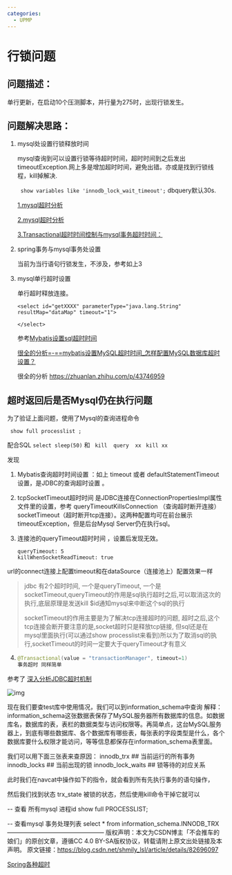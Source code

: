 ```yaml
---
categories:
  - UPMP
---
```

# 行锁问题

## 问题描述：

单行更新，在启动10个压测脚本，并行量为275时，出现行锁发生。

## 问题解决思路：

1. mysql处设置行锁释放时间

   mysql查询到可以设置行锁等待超时时间，超时时间到之后发出timeoutException.网上多是增加超时时间，避免出错。亦或是找到行锁线程，kill掉解决.

   ` show variables like 'innodb_lock_wait_timeout';` dbquery默认30s.

   [1.mysql超时分析](https://www.cnblogs.com/christopherchan/p/12390819.html)

   [2.mysql超时分析](http://www.51testing.com/html/16/390216-838016.html)

   [3.Transactional超时时间控制与mysql事务超时时间：](https://blog.csdn.net/educast/article/details/78824028)

2. spring事务与mysql事务处设置

   当前为当行语句行锁发生，不涉及，参考如上3

3. mysql单行超时设置

   单行超时释放连接。

   ```mysql
   <select id="getXXXX" parameterType="java.lang.String" resultMap="dataMap" timeout="1">
    
   </select>
   ```

   参考[Mybatis设置sql超时时间](https://blog.csdn.net/shuimuz_j/article/details/9674427)

   [很全的分析=-==mybatis设置MySQL超时时间_怎样配置MySQL数据库超时设置？](https://blog.csdn.net/weixin_28707365/article/details/113241314?utm_medium=distribute.pc_relevant.none-task-blog-2%7Edefault%7ECTRLIST%7Edefault-5.no_search_link&depth_1-utm_source=distribute.pc_relevant.none-task-blog-2%7Edefault%7ECTRLIST%7Edefault-5.no_search_link)
   
   很全的分析 https://zhuanlan.zhihu.com/p/43746959
   
## 超时返回后是否Mysql仍在执行问题

   为了验证上面问题，使用了Mysql的查询进程命令

   ` show full processlist ;`

   配合SQL  ` select sleep(50) `  和 ` kill  query  xx`  ` kill xx`

   

   发现

   1. Mybatis查询超时时间设置 ：如上 timeout 或者 defaultStatementTimeout设置，是JDBC的查询超时设置  。
   
   2. tcpSocketTimeout超时时间 是JDBC连接在ConnectionPropertiesImpl属性文件里的设置，参考 queryTimeoutKillsConnection  （查询超时断开连接）socketTimeout（超时断开tcp连接）。这两种配置均可在前台展示timeoutException，但是后台Mysql Server仍在执行sql。
   
   3. 连接池的queryTimeout超时时间 ，设置后发现无效。 
   
      ```
      queryTimeout: 5
      killWhenSocketReadTimeout: true
      ```

url的connect连接上配置timeout和在dataSource（连接池上）配置效果一样

>jdbc 有2个超时时间, 一个是queryTimeout, 一个是socketTimeout,queryTimeout的作用是sql执行超时之后,可以取消这次的执行,底层原理是发送kill $id通知mysql来中断这个sql的执行
> 
>socketTimeout的作用主要是为了解决tcp连接超时的问题, 超时之后,这个tcp连接会断开要注意的是,socket超时只是释放tcp链接, 但sql还是在mysql里面执行(可以通过show processlist来看到)所以为了取消sql的执行,socketTimeout的时间一定要大于queryTimeout才有意义

4. ```java
   @Transactional(value = "transactionManager", timeout=1)
   事务超时 同样简单
   ```

参考了 [深入分析JDBC超时机制](https://zhuanlan.zhihu.com/p/28308813)



![img](https://pic2.zhimg.com/80/v2-308faf4a7cc1fa62c47df1e9966f8599_1440w.png)

现在我们要查test库中使用情况，我们可以到information_schema中查询 
       解释：information_schema这张数据表保存了MySQL服务器所有数据库的信息。如数据库名，数据库的表，表栏的数据类型与访问权限等。再简单点，这台MySQL服务器上，到底有哪些数据库、各个数据库有哪些表，每张表的字段类型是什么，各个数据库要什么权限才能访问，等等信息都保存在information_schema表里面。

我们可以用下面三张表来查原因： 
       innodb_trx ## 当前运行的所有事务 
       innodb_locks ## 当前出现的锁 
       innodb_lock_waits ## 锁等待的对应关系

此时我们在navcat中操作如下的指令，就会看到所有先执行事务的语句操作，

然后我们找到状态 trx_state 被锁的状态，然后使用kill命令干掉它就可以

 

-- 查看 所有mysql 进程id
show full PROCESSLIST;

-- 查看mysql 事务处理列表
select * from information_schema.INNODB_TRX  
————————————————
版权声明：本文为CSDN博主「不会推车的娘们」的原创文章，遵循CC 4.0 BY-SA版权协议，转载请附上原文出处链接及本声明。
原文链接：https://blog.csdn.net/shmily_lsl/article/details/82696097

[Spring各种超时](https://zhuanlan.zhihu.com/p/43746959)